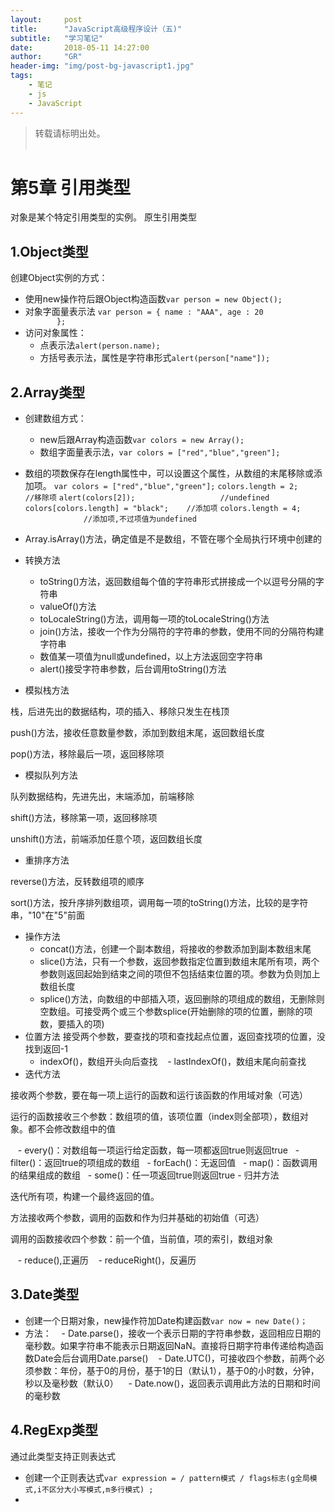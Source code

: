 ```yaml
---
layout:     post
title:      "JavaScript高级程序设计（五)"
subtitle:   "学习笔记"          
date:       2018-05-11 14:27:00
author:     "GR"
header-img: "img/post-bg-javascript1.jpg"
tags:
    - 笔记
    - js
    - JavaScript
---
```

> 转载请标明出处。<br><br>

# 第5章 引用类型
对象是某个特定引用类型的实例。
原生引用类型
## 1.Object类型
创建Object实例的方式：
- 使用new操作符后跟Object构造函数`var person = new Object();`
- 对象字面量表示法
                    `var person = {
                        name : "AAA",
                        age : 20
                    };`
- 访问对象属性：
    - 点表示法`alert(person.name);`
    - 方括号表示法，属性是字符串形式`alert(person["name"]);`

## 2.Array类型
- 创建数组方式：
    - new后跟Array构造函数`var colors = new Array();`
    - 数组字面量表示法，`var colors = ["red","blue","green"];`
- 数组的项数保存在length属性中，可以设置这个属性，从数组的末尾移除或添加项。
`var colors = ["red","blue","green"];`
`colors.length = 2;                  //移除项`
`alert(colors[2]);                   //undefined`
`colors[colors.length] = "black";    //添加项`
`colors.length = 4;                  //添加项,不过项值为undefined`
- Array.isArray()方法，确定值是不是数组，不管在哪个全局执行环境中创建的
- 转换方法
    - toString()方法，返回数组每个值的字符串形式拼接成一个以逗号分隔的字符串
    - valueOf()方法
    - toLocaleString()方法，调用每一项的toLocaleString()方法
    - join()方法，接收一个作为分隔符的字符串的参数，使用不同的分隔符构建字符串
    - 数值某一项值为null或undefined，以上方法返回空字符串 
    - alert()接受字符串参数，后台调用toString()方法
    
- 模拟栈方法
<p>栈，后进先出的数据结构，项的插入、移除只发生在栈顶</p>
<p>push()方法，接收任意数量参数，添加到数组末尾，返回数组长度</p>
<p>pop()方法，移除最后一项，返回移除项</p>

- 模拟队列方法
<p>队列数据结构，先进先出，末端添加，前端移除</p>
<p>shift()方法，移除第一项，返回移除项</p>
<p>unshift()方法，前端添加任意个项，返回数组长度</p>

- 重排序方法

<p>reverse()方法，反转数组项的顺序</p>
<p>sort()方法，按升序排列数组项，调用每一项的toString()方法，比较的是字符串，"10"在"5"前面</p>

- 操作方法
    - concat()方法，创建一个副本数组，将接收的参数添加到副本数组末尾
    - slice()方法，只有一个参数，返回参数指定位置到数组末尾所有项，两个参数则返回起始到结束之间的项但不包括结束位置的项。参数为负则加上数组长度
    - splice()方法，向数组的中部插入项，返回删除的项组成的数组，无删除则空数组。可接受两个或三个参数splice(开始删除的项的位置，删除的项数，要插入的项)
- 位置方法
接受两个参数，要查找的项和查找起点位置，返回查找项的位置，没找到返回-1
    - indexOf()，数组开头向后查找
    - lastIndexOf()，数组末尾向前查找
- 迭代方法

<p>接收两个参数，要在每一项上运行的函数和运行该函数的作用域对象（可选）</p>
<p>运行的函数接收三个参数：数组项的值，该项位置（index则全部项），数组对象。都不会修改数组中的值</p>
    - every()：对数组每一项运行给定函数，每一项都返回true则返回true
    - filter()：返回true的项组成的数组
    - forEach()：无返回值
    - map()：函数调用的结果组成的数组
    - some()：任一项返回true则返回true
- 归并方法

<p>迭代所有项，构建一个最终返回的值。</p>
<p>方法接收两个参数，调用的函数和作为归并基础的初始值（可选）</p>
<p>调用的函数接收四个参数：前一个值，当前值，项的索引，数组对象</p>
    - reduce(),正遍历
    - reduceRight()，反遍历

## 3.Date类型
- 创建一个日期对象，new操作符加Date构建函数`var now = new Date()；`
- 方法：
    - Date.parse()，接收一个表示日期的字符串参数，返回相应日期的毫秒数。如果字符串不能表示日期返回NaN。直接将日期字符串传递给构造函数Date会后台调用Date.parse()
    - Date.UTC()，可接收四个参数，前两个必须参数：年份，基于0的月份，基于1的日（默认1），基于0的小时数，分钟，秒以及毫秒数（默认0）
    - Date.now()，返回表示调用此方法的日期和时间的毫秒数

## 4.RegExp类型
通过此类型支持正则表达式
- 创建一个正则表达式`var expression = / pattern模式 / flags标志(g全局模式,i不区分大小写模式,m多行模式) ;`
- 
